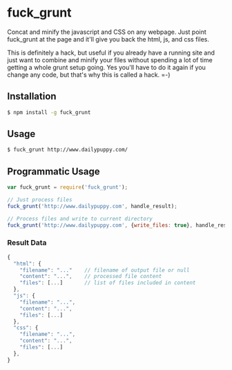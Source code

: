 # fuck_grunt
Concat and minify the javascript and CSS on any webpage. Just point fuck_grunt at the page and it'll give you
back the html, js, and css files.

This is definitely a hack, but useful if you already have a running site and just want to combine and minify your files
without spending a lot of time getting a whole grunt setup going. Yes you'll have to do it again if you change any code,
but that's why this is called a hack. =-)

## Installation
```bash
$ npm install -g fuck_grunt
```

## Usage
```bash
$ fuck_grunt http://www.dailypuppy.com/
```

## Programmatic Usage
```javascript
var fuck_grunt = require('fuck_grunt');

// Just process files
fuck_grunt('http://www.dailypuppy.com', handle_result);

// Process files and write to current directory
fuck_grunt('http://www.dailypuppy.com', {write_files: true}, handle_result);
```

### Result Data
```javascript
{
  "html": {
    "filename": "..."    // filename of output file or null
    "content": "...",    // processed file content
    "files": [...]       // list of files included in content
  },
  "js": {
    "filename": "...",
    "content": "...",
    "files": [...]
  },
  "css": {
    "filename": "...",
    "content": "...",
    "files": [...]
  },
}
```